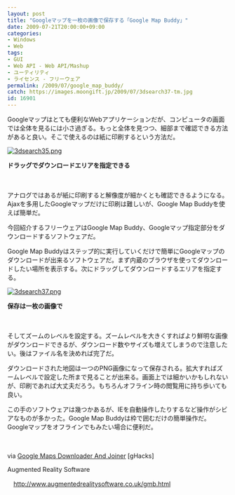 ```yaml
---
layout: post
title: "Googleマップを一枚の画像で保存する「Google Map Buddy」"
date: 2009-07-21T20:00:00+09:00
categories:
- Windows
- Web
tags: 
- GUI
- Web API - Web API/Mashup
- ユーティリティ
- ライセンス - フリーウェア
permalink: /2009/07/google_map_buddy/
catch: https://images.moongift.jp/2009/07/3dsearch37-tm.jpg
id: 16901
---
```

Googleマップはとても便利なWebアプリケーションだが、コンピュータの画面では全体を見るには小さ過ぎる。もっと全体を見つつ、細部まで確認できる方法があると良い。そこで使えるのは紙に印刷するという方法だ。

  

[![3dsearch35.png](https://images.moongift.jp/2009/07/3dsearch35-tm.jpg)](https://images.moongift.jp/2009/07/3dsearch35.png)  
  
**ドラッグでダウンロードエリアを指定できる**

  

　

  

アナログではあるが紙に印刷すると解像度が細かくとも確認できるようになる。Ajaxを多用したGoogleマップだけに印刷は難しいが、Google Map Buddyを使えば簡単だ。

  

今回紹介するフリーウェアはGoogle Map Buddy、Googleマップ指定部分をダウンロードするソフトウェアだ。

  
<!--more-->

Google Map Buddyはステップ的に実行していくだけで簡単にGoogleマップのダウンロードが出来るソフトウェアだ。まず内蔵のブラウザを使ってダウンロードしたい場所を表示する。次にドラッグしてダウンロードするエリアを指定する。

  

[![3dsearch37.png](https://images.moongift.jp/2009/07/3dsearch37-tm.jpg)](https://images.moongift.jp/2009/07/3dsearch37.png)  
  
**保存は一枚の画像で**

  

　

  

そしてズームのレベルを設定する。ズームレベルを大きくすればより鮮明な画像がダウンロードできるが、ダウンロード数やサイズも増えてしまうので注意したい。後はファイル名を決めれば完了だ。

  

ダウンロードされた地図は一つのPNG画像になって保存される。拡大すればズームレベルで設定した所まで見ることが出来る。画面上では細かいかもしれないが、印刷であれば大丈夫だろう。もちろんオフライン時の閲覧用に持ち歩いても良い。

  

この手のソフトウェアは幾つかあるが、IEを自動操作したりするなど操作がシビアなものが多かった。Google Map Buddyは枠で囲むだけの簡単操作だ。Googleマップをオフラインでもみたい場合に便利だ。

  

　

  

via [Google Maps Downloader And Joiner](http://www.ghacks.net/2009/07/16/google-maps-downloader-and-joiner/) [gHacks]

  

Augmented Reality Software

  

　http://www.augmentedrealitysoftware.co.uk/gmb.html

  
